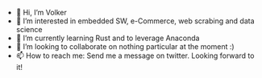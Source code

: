 - 👋 Hi, I’m Volker
- 👀 I’m interested in embedded SW, e-Commerce, web scrabing and data science
- 🌱 I’m currently learning Rust and to leverage Anaconda
- 💞️ I’m looking to collaborate on nothing particular at the moment :)
- 📫 How to reach me: Send me a message on twitter. Looking forward to it!

<!---
Flashover89/Flashover89 is a ✨ special ✨ repository because its `README.md` (this file) appears on your GitHub profile.
You can click the Preview link to take a look at your changes.
--->
